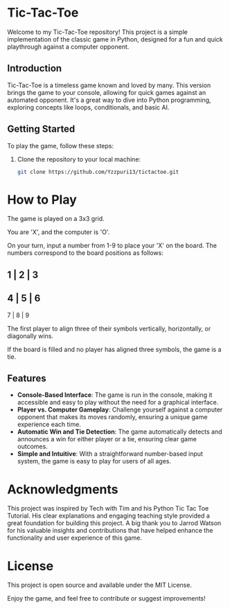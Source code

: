 # Tic-Tac-Toe

Welcome to my Tic-Tac-Toe repository! This project is a simple implementation of the classic game in Python, designed for a fun and quick playthrough against a computer opponent.

## Introduction

Tic-Tac-Toe is a timeless game known and loved by many. This version brings the game to your console, allowing for quick games against an automated opponent. It's a great way to dive into Python programming, exploring concepts like loops, conditionals, and basic AI.

## Getting Started

To play the game, follow these steps:

1. Clone the repository to your local machine:
   ```bash
   git clone https://github.com/Yzzpuri13/tictactoe.git

<h1>How to Play</h1>
The game is played on a 3x3 grid.

You are 'X', and the computer is 'O'.

On your turn, input a number from 1-9 to place your 'X' on the board. The numbers correspond to the board positions as follows:

1 | 2 | 3
---------
4 | 5 | 6
---------
7 | 8 | 9

The first player to align three of their symbols vertically, horizontally, or diagonally wins.

If the board is filled and no player has aligned three symbols, the game is a tie.


## Features

- **Console-Based Interface**: The game is run in the console, making it accessible and easy to play without the need for a graphical interface.
- **Player vs. Computer Gameplay**: Challenge yourself against a computer opponent that makes its moves randomly, ensuring a unique game experience each time.
- **Automatic Win and Tie Detection**: The game automatically detects and announces a win for either player or a tie, ensuring clear game outcomes.
- **Simple and Intuitive**: With a straightforward number-based input system, the game is easy to play for users of all ages.


<h1>Acknowledgments</h1>
This project was inspired by Tech with Tim and his Python Tic Tac Toe Tutorial. His clear explanations and engaging teaching style provided a great foundation for building this project.
A big thank you to Jarrod Watson for his valuable insights and contributions that have helped enhance the functionality and user experience of this game.

<h1>License</h1>
This project is open source and available under the MIT License.

Enjoy the game, and feel free to contribute or suggest improvements!
